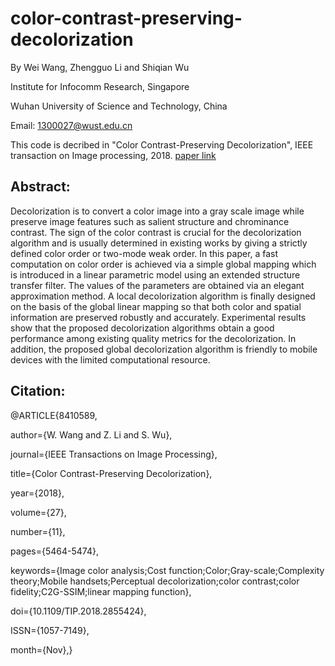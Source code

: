 # color-contrast-preserving-decolorization
By Wei Wang, Zhengguo Li and Shiqian Wu

Institute for Infocomm Research, Singapore

Wuhan University of Science and Technology, China

Email: 1300027@wust.edu.cn

This code is decribed in "Color Contrast-Preserving Decolorization", IEEE transaction on Image processing, 2018.
[paper link](https://ieeexplore.ieee.org/document/8410589/)


## Abstract:
Decolorization is to convert a color image into a gray scale image while preserve image features such as salient structure and chrominance contrast. The sign of the color contrast is crucial for the decolorization algorithm and is usually determined in existing works by giving a strictly defined color order or two-mode weak order. In this paper, a fast computation on color order is achieved via a simple global mapping which is introduced in a linear parametric model using an extended structure transfer filter. The values of the parameters are obtained via an elegant approximation method. A local decolorization algorithm is finally designed on the basis of the global linear mapping so that both color and spatial information are preserved robustly and accurately. Experimental results show that the proposed decolorization algorithms obtain a good performance among existing quality metrics for the decolorization. In addition, the proposed global decolorization algorithm is friendly to mobile devices with the limited computational resource.

## Citation:
@ARTICLE{8410589, 

author={W. Wang and Z. Li and S. Wu}, 

journal={IEEE Transactions on Image Processing}, 

title={Color Contrast-Preserving Decolorization}, 

year={2018}, 

volume={27}, 

number={11}, 

pages={5464-5474}, 

keywords={Image color analysis;Cost function;Color;Gray-scale;Complexity theory;Mobile handsets;Perceptual decolorization;color contrast;color fidelity;C2G-SSIM;linear mapping function}, 

doi={10.1109/TIP.2018.2855424}, 

ISSN={1057-7149}, 

month={Nov},}

